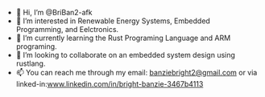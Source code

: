 - 👋 Hi, I’m @BriBan2-afk
- 👀 I’m interested in Renewable Energy Systems, Embedded Programming, and Eelctronics.
- 🌱 I’m currently learning the Rust Programing Language and ARM programing.
- 💞️ I’m looking to collaborate on an embedded system design using rustlang.
- 📫 You can reach me through my email: banziebright2@gmail.com or via linked-in:www.linkedin.com/in/bright-banzie-3467b4113

<!---
BriBan2-afk/BriBan2-afk is a ✨ special ✨ repository because its `README.md` (this file) appears on your GitHub profile.
You can click the Preview link to take a look at your changes.
--->
